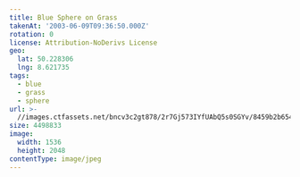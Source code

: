 ```yaml
---
title: Blue Sphere on Grass
takenAt: '2003-06-09T09:36:50.000Z'
rotation: 0
license: Attribution-NoDerivs License
geo:
  lat: 50.228306
  lng: 8.621735
tags:
  - blue
  - grass
  - sphere
url: >-
  //images.ctfassets.net/bncv3c2gt878/2r7Gj573IYfUAbQ5s0SGYv/8459b2b654875df80d64da87a53ed450/blue-sphere-on-grass_4318071611_o
size: 4498833
image:
  width: 1536
  height: 2048
contentType: image/jpeg
---
```



